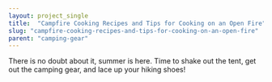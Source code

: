 ```yaml
---
layout: project_single
title:  "Campfire Cooking Recipes and Tips for Cooking on an Open Fire"
slug: "campfire-cooking-recipes-and-tips-for-cooking-on-an-open-fire"
parent: "camping-gear"
---
```

There is no doubt about it, summer is here. Time to shake out the tent, get out the camping gear, and lace up your hiking shoes!